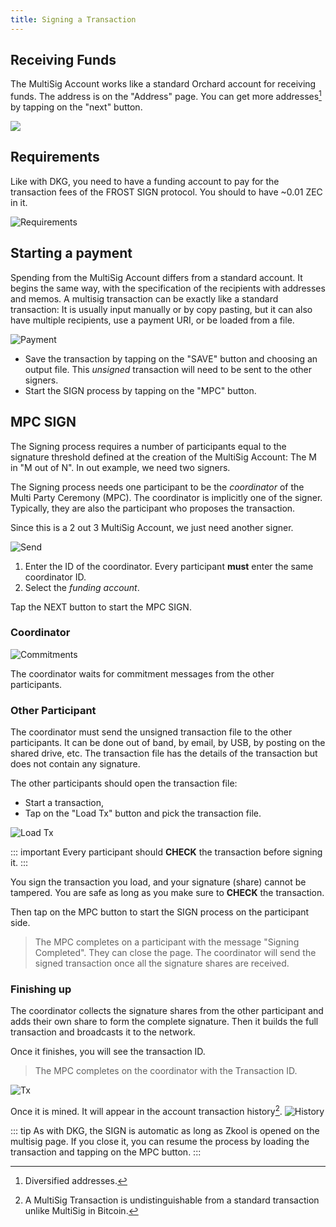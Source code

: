 ```yaml
---
title: Signing a Transaction
---
```


## Receiving Funds

The MultiSig Account works like a standard Orchard account for receiving funds.
The address is on the "Address" page. You can get more addresses[^1] by tapping
on the "next" button.

![](./images/08.addresses.png)

## Requirements

Like with DKG, you need to have a funding account to pay for the transaction
fees of the FROST SIGN protocol. You should to have ~0.01 ZEC in it.

![Requirements](./images/09.multisig.png)

## Starting a payment

Spending from the MultiSig Account differs from a standard account. It begins
the same way, with the specification of the recipients with addresses and memos.
A multisig transaction can be exactly like a standard transaction: It is usually
input manually or by copy pasting, but it can also have multiple recipients, use
a payment URI, or be loaded from a file.

![Payment](./images/10.send.png)

- Save the transaction by tapping on the "SAVE" button and choosing an output file. This *unsigned* transaction will need to be sent to the other signers.
- Start the SIGN process by tapping on the "MPC" button.

## MPC SIGN

The Signing process requires a number of participants equal to the signature
threshold defined at the creation of the MultiSig Account: The M in "M out of
N". In out example, we need two signers.

The Signing process needs one participant to be the *coordinator* of the Multi Party
Ceremony (MPC). The coordinator is implicitly one of the signer. Typically, they
are also the participant who proposes the transaction.

Since this is a 2 out 3 MultiSig Account, we just need another signer.

![Send](./images/11.send.png)

1. Enter the ID of the coordinator. Every participant **must** enter the same
   coordinator ID.
2. Select the *funding account*.

Tap the NEXT button to start the MPC SIGN.

### Coordinator

![Commitments](./images/12.commitments.png)

The coordinator waits for commitment messages from the other participants.

### Other Participant

The coordinator must send the unsigned transaction file to the other
participants.
It can be done out of band, by email, by USB, by posting on the shared drive,
etc. The transaction file has the details of the transaction but does not
contain any signature.

The other participants should open the transaction file:
- Start a transaction,
- Tap on the "Load Tx" button and pick the transaction file.

![Load Tx](./images/13.load.png)

::: important
Every participant should **CHECK** the transaction before signing it.
:::

You sign the transaction you load, and your signature (share) cannot be
tampered. You are safe as long as you make sure to **CHECK** the transaction.

Then tap on the MPC button to start the SIGN process on the participant side.

> The MPC completes on a participant with the message "Signing Completed". They
> can close the page. The coordinator will send the signed transaction once all
> the signature shares are received.

### Finishing up

The coordinator collects the signature shares from the other participant and
adds their own share to form the complete signature. Then it builds the full
transaction and broadcasts it to the network.

Once it finishes, you will see the transaction ID.

> The MPC completes on the coordinator with the Transaction ID.

![Tx](./images/14.tx.png)

Once it is mined. It will appear in the account transaction history[^2].
![History](./images/15.history.png)

::: tip
As with DKG, the SIGN is automatic as long as Zkool is opened on the multisig
page. If you close it, you can resume the process by loading the transaction and
tapping on the MPC button.
:::

[^1]: Diversified addresses.
[^2]: A MultiSig Transaction is undistinguishable from a standard transaction
    unlike MultiSig in Bitcoin.

